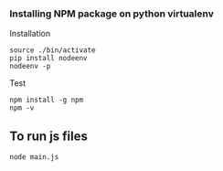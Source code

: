 ### Installing NPM package on python virtualenv
Installation
```
source ./bin/activate
pip install nodeenv
nodeenv -p
```

Test
```
npm install -g npm
npm -v
```


## To run js files
```
node main.js
```
